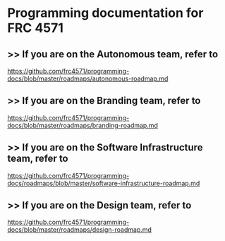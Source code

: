 # Programming documentation for FRC 4571

## >> If you are on the Autonomous team, refer to
https://github.com/frc4571/programming-docs/blob/master/roadmaps/autonomous-roadmap.md

## >> If you are on the Branding team, refer to
https://github.com/frc4571/programming-docs/blob/master/roadmaps/branding-roadmap.md

## >> If you are on the Software Infrastructure team, refer to
https://github.com/frc4571/programming-docs/roadmaps/blob/master/software-infrastructure-roadmap.md

## >> If you are on the Design team, refer to
https://github.com/frc4571/programming-docs/blob/master/roadmaps/design-roadmap.md
